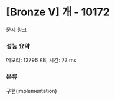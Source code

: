 # [Bronze V] 개 - 10172 

[문제 링크](https://www.acmicpc.net/problem/10172) 

### 성능 요약

메모리: 12796 KB, 시간: 72 ms

### 분류

구현(implementation)

